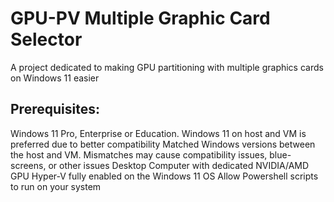 # GPU-PV Multiple Graphic Card Selector
A project dedicated to making GPU partitioning with multiple graphics cards on Windows 11 easier

## Prerequisites:
Windows 11 Pro, Enterprise or Education. Windows 11 on host and VM is preferred due to better compatibility
Matched Windows versions between the host and VM. Mismatches may cause compatibility issues, blue-screens, or other issues
Desktop Computer with dedicated NVIDIA/AMD GPU
Hyper-V fully enabled on the Windows 11 OS
Allow Powershell scripts to run on your system
